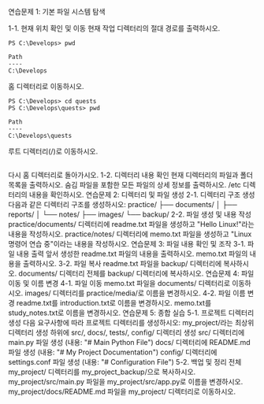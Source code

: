 연습문제 1: 기본 파일 시스템 탐색

1-1. 현재 위치 확인 및 이동
현재 작업 디렉터리의 절대 경로를 출력하시오.

```shell
PS C:\Develops> pwd

Path
----
C:\Develops

```


홈 디렉터리로 이동하시오.

```shell
PS C:\Develops> cd quests
PS C:\Develops\quests> pwd

Path
----
C:\Develops\quests
```

루트 디렉터리(/)로 이동하시오.

```shell

```

다시 홈 디렉터리로 돌아가시오.
1-2. 디렉터리 내용 확인
현재 디렉터리의 파일과 폴더 목록을 출력하시오.
숨김 파일을 포함한 모든 파일의 상세 정보를 출력하시오.
/etc 디렉터리의 내용을 확인하시오.
연습문제 2: 디렉터리 및 파일 생성
2-1. 디렉터리 구조 생성
다음과 같은 디렉터리 구조를 생성하시오:
practice/
├── documents/
│   ├── reports/
│   └── notes/
├── images/
└── backup/
2-2. 파일 생성 및 내용 작성
practice/documents/ 디렉터리에 readme.txt 파일을 생성하고 "Hello Linux!"라는 내용을 작성하시오.
practice/notes/ 디렉터리에 memo.txt 파일을 생성하고 "Linux 명령어 연습 중"이라는 내용을 작성하시오.
연습문제 3: 파일 내용 확인 및 조작
3-1. 파일 내용 출력
앞서 생성한 readme.txt 파일의 내용을 출력하시오.
memo.txt 파일의 내용을 출력하시오.
3-2. 파일 복사
readme.txt 파일을 backup/ 디렉터리에 복사하시오.
documents/ 디렉터리 전체를 backup/ 디렉터리에 복사하시오.
연습문제 4: 파일 이동 및 이름 변경
4-1. 파일 이동
memo.txt 파일을 documents/ 디렉터리로 이동하시오.
images/ 디렉터리를 practice/media/로 이름을 변경하시오.
4-2. 파일 이름 변경
readme.txt를 introduction.txt로 이름을 변경하시오.
memo.txt를 study_notes.txt로 이름을 변경하시오.
연습문제 5: 종합 실습
5-1. 프로젝트 디렉터리 생성
다음 요구사항에 따라 프로젝트 디렉터리를 생성하시오:
my_project/라는 최상위 디렉터리 생성
하위에 src/, docs/, tests/, config/ 디렉터리 생성
src/ 디렉터리에 main.py 파일 생성 (내용: "# Main Python File")
docs/ 디렉터리에 README.md 파일 생성 (내용: "# My Project Documentation")
config/ 디렉터리에 settings.conf 파일 생성 (내용: "# Configuration File")
5-2. 백업 및 정리
전체 my_project/ 디렉터리를 my_project_backup/으로 복사하시오.
my_project/src/main.py 파일을 my_project/src/app.py로 이름을 변경하시오.
my_project/docs/README.md 파일을 my_project/ 디렉터리로 이동하시오.